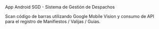 App Android SGD - Sistema de Gestión de Despachos

Scan código de barras utilizando Google Mobile Vision y consumo de API para el registro de Manifiestos / Valijas / Guias.

